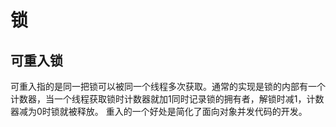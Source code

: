 # 锁

## 可重入锁
可重入指的是同一把锁可以被同一个线程多次获取。通常的实现是锁的内部有一个计数器，当一个线程获取锁时计数器就加1同时记录锁的拥有者，解锁时减1，计数器减为0时锁就被释放。
重入的一个好处是简化了面向对象并发代码的开发。
